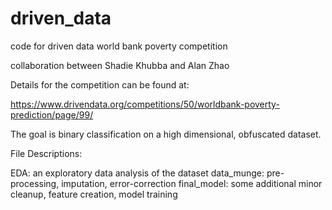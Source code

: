 # driven_data
code for driven data world bank poverty competition

collaboration between Shadie Khubba and Alan Zhao

Details for the competition can be found at: 

https://www.drivendata.org/competitions/50/worldbank-poverty-prediction/page/99/

The goal is binary classification on a high dimensional, obfuscated dataset.

File Descriptions:

EDA: an exploratory data analysis of the dataset
data_munge: pre-processing, imputation, error-correction
final_model: some additional minor cleanup, feature creation, model training
